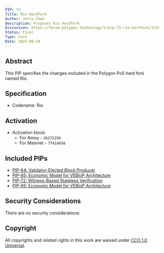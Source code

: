 ```yaml
---
PIP: 73
Title: Rio Hardfork
Author: Jerry Chen
Description: Proposes Rio Hardfork 
Discussion: https://forum.polygon.technology/t/pip-73-rio-hardfork/21268
Status: Final
Type: Core
Date: 2025-08-29
---
```


## Abstract
This PIP specifies the changes included in the Polygon PoS hard fork named Rio.

## Specification

* Codename: Rio 

## Activation

- Activation block:
  * For Amoy - `26272256`
  * For Mainnet - `77414656`

## Included PIPs
* [PIP-64: Validator-Elected Block Producer](https://github.com/maticnetwork/Polygon-Improvement-Proposals/blob/main/PIPs/PIP-64.md)
* [PIP-65: Economic Model for VEBloP Architecture](https://github.com/maticnetwork/Polygon-Improvement-Proposals/blob/main/PIPs/PIP-65.md)
* [PIP-72: Witness-Based Stateless Verification](https://github.com/maticnetwork/Polygon-Improvement-Proposals/blob/main/PIPs/PIP-72.md)
* [PIP-65: Economic Model for VEBloP Architecture](https://github.com/0xPolygon/Polygon-Improvement-Proposals/blob/main/PIPs/PIP-65.md)

## Security Considerations 
There are no security considerations. 

## Copyright
All copyrights and related rights in this work are waived under [CCO 1.0 Universal](https://creativecommons.org/publicdomain/zero/1.0/legalcode).
